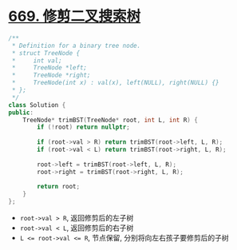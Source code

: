 # [669. 修剪二叉搜索树](https://leetcode-cn.com/problems/trim-a-binary-search-tree/)

```cpp
/**
 * Definition for a binary tree node.
 * struct TreeNode {
 *     int val;
 *     TreeNode *left;
 *     TreeNode *right;
 *     TreeNode(int x) : val(x), left(NULL), right(NULL) {}
 * };
 */
class Solution {
public:
    TreeNode* trimBST(TreeNode* root, int L, int R) {
        if (!root) return nullptr;
        
        if (root->val > R) return trimBST(root->left, L, R);
        if (root->val < L) return trimBST(root->right, L, R);
        
        root->left = trimBST(root->left, L, R);
        root->right = trimBST(root->right, L, R);
        
        return root;
    }
};
```

- `root->val > R`, 返回修剪后的左子树
- `root->val < L`, 返回修剪后的右子树
- `L <= root->val <= R`, 节点保留, 分别将向左右孩子要修剪后的子树